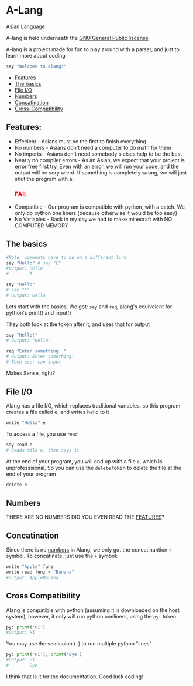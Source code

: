 # A-Lang
Asian Language

A-lang is held underneath the [GNU General Public liscense](./LICENSE)

A-lang is a project made for fun to play around with a parser, and just to learn more about coding

```py
say "Welcome to alang!"
```

- [Features](#feature)
- [The basics](#basic)
- [File I/O](#file)
- [Numbers](#num)
- [Concatination](#conc)
- [Cross-Compatibility](#cross)

<h2 id = "feature">Features:</h2>

- Effecient - Asians must be the first to finish everything 
- No numbers - Asians don't need a computer to do math for them
- No imports - Asians don't need somebody's elses help to be the best
- Nearly no compiler errors - As an Asian, we expect that your project is error free first try. Even with an error, we will run your code, and the output will be very wierd. If something is completely wrong, we will just shut the program with a: <b><h3 style = "color: red">FAIL</h3></b>
- Compatible - Our program is compatible with python, with a catch. We only do python one liners (because otherwise it would be too easy)
- No Variables - Back in my day we had to make minecraft with NO COMPUTER MEMORY

<h2 id = "basic">The basics</h2>

```py
#Note, comments have to be on a different line
say "Hello" # say "E"
#output: Hello
#        E

say "Hello" 
# say "E"
# Output: Hello
```

Lets start with the basics. We got: `say` and `req`, alang's equivelent for python's print() and input()

They both look at the token after it, and uses that for output
```py
say "Hello!"
# Output: "Hello"

req "Enter something: "
# output: Enter something: 
# Then user can input
```

Makes Sense, right?

<h2 id = "file">File I/O</h2>

Alang has a file I/O, which replaces traditional variables, so this program creates a file called e, and writes hello to it
```py
write "Hello" e
```
To access a file, you use `read` 
```py
say read e
# Reads file e, then says it
```
At the end of your program, you will end up with a file `e`, which is unprofesssional, So you can use the `delete` token to delete the file at the end of your program
```py
delete e
```

<h2 id = "num">Numbers</h2>

THERE ARE NO NUMBERS DID YOU EVEN READ THE [FEATURES](#feature)?

<h2 id = "conc">Concatination</h2>

Since there is no [numbers](#num) in Alang, we only got the concatinantion `+` symbol. To concatinate, just use the `+` symbol:
```py
write "Apple" funz
write read funz + "Banana"
#output: AppleBanana
```

<h2 id = "cross">Cross Compatibility</h2>

Alang is compatible with python (assuming it is downloaded on the host system), however, it only will run python oneliners, using the `py:` token
```py
py: print('Hi')
#Output: Hi
```

You may use the semicolon (`;`) to run multiple python "lines"
```py
py: print('Hi'); print('Bye')
#Output: Hi
#        Bye
```


I think that is it for the documentation. Good luck coding!